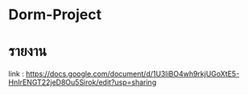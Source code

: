 # Dorm-Project
# รายงาน
link : https://docs.google.com/document/d/1U3liBO4wh9rkjUGoXtE5-HnIrENGT22jeD8Ou5Sirok/edit?usp=sharing
